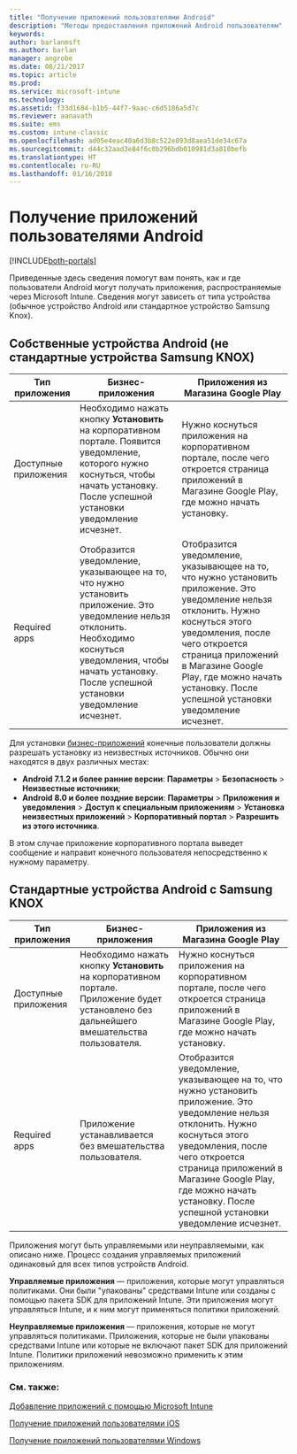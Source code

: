 ```yaml
---
title: "Получение приложений пользователями Android"
description: "Методы предоставления приложений Android пользователям"
keywords: 
author: barlanmsft
ms.author: barlan
manager: angrobe
ms.date: 08/21/2017
ms.topic: article
ms.prod: 
ms.service: microsoft-intune
ms.technology: 
ms.assetid: f33d1684-b1b5-44f7-9aac-c6d5186a5d7c
ms.reviewer: aanavath
ms.suite: ems
ms.custom: intune-classic
ms.openlocfilehash: ad05e4eac40a6d3b8c522e893d8aea51de34c67a
ms.sourcegitcommit: d44c32aad3e84f6c0b296bdb010981d3a818befb
ms.translationtype: HT
ms.contentlocale: ru-RU
ms.lasthandoff: 01/16/2018
---
```

# <a name="how-your-android-users-get-their-apps"></a>Получение приложений пользователями Android

[!INCLUDE[both-portals](./includes/note-for-both-portals.md)]

Приведенные здесь сведения помогут вам понять, как и где пользователи Android могут получать приложения, распространяемые через Microsoft Intune. Сведения могут зависеть от типа устройства (обычное устройство Android или стандартное устройство Samsung Knox).

## <a name="native-non-samsung-knox-standard-android-devices"></a>Собственные устройства Android (не стандартные устройства Samsung KNOX)

| Тип приложения | Бизнес-приложения | Приложения из Магазина Google Play  |
| ------------- |-------------| -----|
| Доступные приложения      | Необходимо нажать кнопку **Установить** на корпоративном портале. Появится уведомление, которого нужно коснуться, чтобы начать установку. После успешной установки уведомление исчезнет. | Нужно коснуться приложения на корпоративном портале, после чего откроется страница приложений в Магазине Google Play, где можно начать установку.|
| Required apps      | Отобразится уведомление, указывающее на то, что нужно установить приложение. Это уведомление нельзя отклонить. Необходимо коснуться уведомления, чтобы начать установку. После успешной установки уведомление исчезнет.    | Отобразится уведомление, указывающее на то, что нужно установить приложение. Это уведомление нельзя отклонить. Нужно коснуться этого уведомления, после чего откроется страница приложений в Магазине Google Play, где можно начать установку. После успешной установки уведомление исчезнет. |

Для установки [бизнес-приложений](lob-apps-android.md) конечные пользователи должны разрешать установку из неизвестных источников. Обычно они находятся в двух различных местах:

* **Android 7.1.2 и более ранние версии**: **Параметры** > **Безопасность** > **Неизвестные источники**;
* **Android 8.0 и более поздние версии**: **Параметры** > **Приложения и уведомления** > **Доступ к специальным приложениям** > **Установка неизвестных приложений** > **Корпоративный портал** > **Разрешить из этого источника**.

В этом случае приложение корпоративного портала выведет сообщение и направит конечного пользователя непосредственно к нужному параметру. 


## <a name="samsung-knox-standard-android-devices"></a>Стандартные устройства Android с Samsung KNOX

| Тип приложения | Бизнес-приложения | Приложения из Магазина Google Play  |
| ------------- |-------------| -----|
| Доступные приложения      | Необходимо нажать кнопку **Установить** на корпоративном портале. Приложение будет установлено без дальнейшего вмешательства пользователя. | Нужно коснуться приложения на корпоративном портале, после чего откроется страница приложений в Магазине Google Play, где можно начать установку.|
| Required apps      | Приложение устанавливается без вмешательства пользователя.    | Отобразится уведомление, указывающее на то, что нужно установить приложение. Это уведомление нельзя отклонить. Нужно коснуться этого уведомления, после чего откроется страница приложений в Магазине Google Play, где можно начать установку. После успешной установки уведомление исчезнет. |

Приложения могут быть управляемыми или неуправляемыми, как описано ниже. Процесс создания управляемых приложений одинаковый для всех типов устройств Android.

**Управляемые приложения** — приложения, которые могут управляться политиками. Они были "упакованы" средствами Intune или созданы с помощью пакета SDK для приложений Intune. Эти приложения могут управляться Intune, и к ним могут применяться политики приложений.

**Неуправляемые приложения** — приложения, которые не могут управляться политиками. Приложения, которые не были упакованы средствами Intune или которые не включают пакет SDK для приложений Intune. Политики приложений невозможно применить к этим приложениям.

### <a name="see-also"></a>См. также:
[Добавление приложений с помощью Microsoft Intune](apps-add.md)

[Получение приложений пользователями iOS](end-user-apps-ios.md)

[Получение приложений пользователями Windows](end-user-apps-windows.md)
